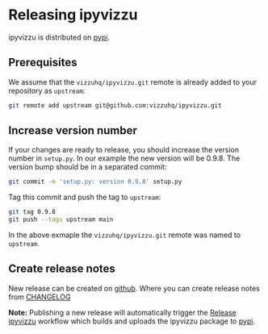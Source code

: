 # Releasing ipyvizzu

ipyvizzu is distributed on [pypi](https://pypi.org/project/ipyvizzu/).

## Prerequisites

We assume that the `vizzuhq/ipyvizzu.git` remote is already added to your repository as `upstream`:

```sh
git remote add upstream git@github.com:vizzuhq/ipyvizzu.git
```

## Increase version number

If your changes are ready to release, you should increase the version number in
`setup.py`. In our example the new version will be 0.9.8. The version bump
should be in a separated commit:

```sh
git commit -m 'setup.py: version 0.9.8' setup.py
```

Tag this commit and push the tag to `upstream`:

```sh
git tag 0.9.8
git push --tags upstream main
```

In the above exmaple the `vizzuhq/ipyvizzu.git` remote was named to `upstream`.

## Create release notes

New release can be created on [github](https://github.com/vizzuhq/ipyvizzu/releases/new).
Where you can create release notes from [CHANGELOG](https://github.com/vizzuhq/ipyvizzu/blob/main/CHANGELOG.md)

 **Note:** Publishing a new release will automatically trigger the [Release ipyvizzu](https://github.com/vizzuhq/ipyvizzu/blob/main/.github/workflows/release.yml) workflow which builds and uploads the ipyvizzu package to [pypi](https://pypi.org/project/ipyvizzu/).
